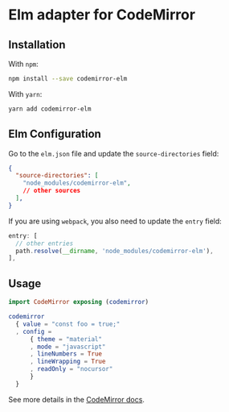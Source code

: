 # Elm adapter for CodeMirror

## Installation

With `npm`:
```bash
npm install --save codemirror-elm
```

With `yarn`:
```bash
yarn add codemirror-elm
```

## Elm Configuration

Go to the `elm.json` file and update the `source-directories` field:

```json
{
  "source-directories": [
    "node_modules/codemirror-elm",
    // other sources
  ],
}
```

If you are using `webpack`, you also need to update the `entry` field:

```js
entry: [
  // other entries
  path.resolve(__dirname, 'node_modules/codemirror-elm'),
],
```

## Usage

```elm
import CodeMirror exposing (codemirror)

codemirror
  { value = "const foo = true;"
  , config =
      { theme = "material"
      , mode = "javascript"
      , lineNumbers = True
      , lineWrapping = True
      , readOnly = "nocursor"
      }
  }
```

See more details in the [CodeMirror docs](https://codemirror.net/).
